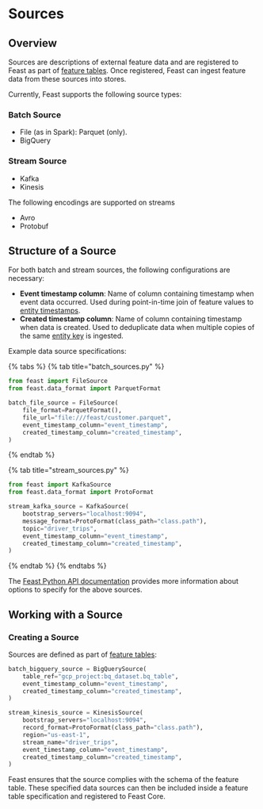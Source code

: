# Sources

## Overview

Sources are descriptions of external feature data and are registered to Feast as part of [feature tables](feature-tables.md). Once registered, Feast can ingest feature data from these sources into stores.

Currently, Feast supports the following source types:

### Batch Source

* File \(as in Spark\): Parquet \(only\).
* BigQuery

### Stream Source

* Kafka
* Kinesis

The following encodings are supported on streams

* Avro
* Protobuf

## Structure of a Source

For both batch and stream sources, the following configurations are necessary:

* **Event timestamp column**: Name of column containing timestamp when event data occurred. Used during point-in-time join of feature values to [entity timestamps](glossary.md#entity-timestamp).
* **Created timestamp column**: Name of column containing timestamp when data is created. Used to deduplicate data when multiple copies of the same [entity key](glossary.md#entity-key) is ingested.

Example data source specifications:

{% tabs %}
{% tab title="batch\_sources.py" %}
```python
from feast import FileSource
from feast.data_format import ParquetFormat

batch_file_source = FileSource(
    file_format=ParquetFormat(),
    file_url="file:///feast/customer.parquet",
    event_timestamp_column="event_timestamp",
    created_timestamp_column="created_timestamp",
)
```
{% endtab %}

{% tab title="stream\_sources.py" %}
```python
from feast import KafkaSource
from feast.data_format import ProtoFormat

stream_kafka_source = KafkaSource(
    bootstrap_servers="localhost:9094",
    message_format=ProtoFormat(class_path="class.path"),
    topic="driver_trips",
    event_timestamp_column="event_timestamp",
    created_timestamp_column="created_timestamp",
)
```
{% endtab %}
{% endtabs %}

The [Feast Python API documentation](https://api.docs.feast.dev/python/) provides more information about options to specify for the above sources.

## Working with a Source

### Creating a Source

Sources are defined as part of [feature tables](feature-tables.md):

```python
batch_bigquery_source = BigQuerySource(
    table_ref="gcp_project:bq_dataset.bq_table",
    event_timestamp_column="event_timestamp",
    created_timestamp_column="created_timestamp",
)

stream_kinesis_source = KinesisSource(
    bootstrap_servers="localhost:9094",
    record_format=ProtoFormat(class_path="class.path"),
    region="us-east-1",
    stream_name="driver_trips",
    event_timestamp_column="event_timestamp",
    created_timestamp_column="created_timestamp",
)
```

Feast ensures that the source complies with the schema of the feature table. These specified data sources can then be included inside a feature table specification and registered to Feast Core.


